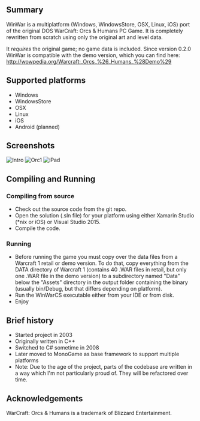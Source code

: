 ## Summary

WinWar is a multiplatform (Windows, WindowsStore, OSX, Linux, iOS) port of the original DOS WarCraft: Orcs & Humans PC Game. It is completely rewritten from scratch using only the original art and level data.

It *requires* the original game; no game data is included. Since version 0.2.0 WinWar is compatible with the demo version, which you can find here:
http://wowpedia.org/Warcraft:_Orcs_%26_Humans_%28Demo%29 

## Supported platforms
- Windows
- WindowsStore
- OSX
- Linux
- iOS
- Android (planned)

## Screenshots
![Intro](/../screenshots/Screenshots/Intro.png?raw=true "Intro")
![Orc1](/../screenshots/Screenshots/Orc1.png?raw=true "Orc1")
![iPad](/../screenshots/Screenshots/iPad.jpg?raw=true "iPad")

## Compiling and Running
### Compiling from source
- Check out the source code from the git repo.
- Open the solution (.sln file) for your platform using either Xamarin Studio (*nix or iOS) or Visual Studio 2015.
- Compile the code.

### Running
- Before running the game you must copy over the data files from a Warcraft 1 retail or demo version. To do that, copy everything from the DATA directory of Warcraft 1 (contains 40 .WAR files in retail, but only one .WAR file in the demo version) to a subdirectory named "Data" below the "Assets" directory in the output folder containing the binary (usually bin/Debug, but that differs depending on platform).
- Run the WinWarCS executable either from your IDE or from disk.
- Enjoy

## Brief history
- Started project in 2003
- Originally written in C++
- Switched to C# sometime in 2008
- Later moved to MonoGame as base framework to support multiple platforms
- Note: Due to the age of the project, parts of the codebase are written in a way which I'm not particularly proud of. They will be refactored over time.

## Acknowledgements
WarCraft: Orcs & Humans is a trademark of Blizzard Entertainment.